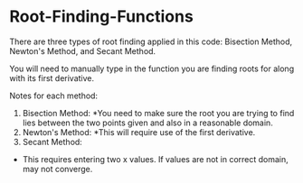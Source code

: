 # Root-Finding-Functions

There are three types of root finding applied in this code: Bisection Method, Newton's Method, and Secant Method. 

You will need to manually type in the function you are finding roots for along with its first derivative.

Notes for each method:
1. Bisection Method:
*You need to make sure the root you are trying to find lies between the two points given and also in a reasonable domain.
2. Newton's Method: 
*This will require use of the first derivative.
3. Secant Method:
* This requires entering two x values. If values are not in correct domain, may not converge.

